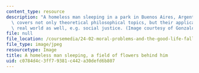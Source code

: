 ```yaml
---
content_type: resource
description: "A homeless man sleeping in a park in Buenos Aires, Argentina. This course\
  \ covers not only theoretical philosophical topics, but their application in the\
  \ real world as well, e.g. social justice. (Image courtesy of Gonzalo S\xE1enz.)"
file: null
file_location: /coursemedia/24-02-moral-problems-and-the-good-life-fall-2008/c0784d4c3ff79381c442a30defd6b807_24-02f08.jpg
file_type: image/jpeg
resourcetype: Image
title: A homeless man sleeping, a field of flowers behind him
uid: c0784d4c-3ff7-9381-c442-a30defd6b807
---
```

